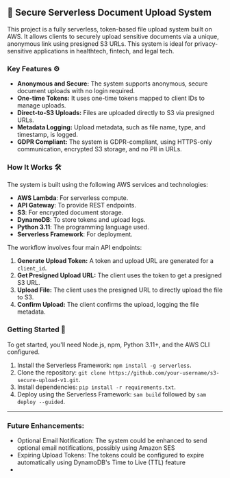 ## 🚀 Secure Serverless Document Upload System

This project is a fully serverless, token-based file upload system built on AWS. It allows clients to securely upload sensitive documents via a unique, anonymous link using presigned S3 URLs. This system is ideal for privacy-sensitive applications in healthtech, fintech, and legal tech.

### Key Features ⚙️

* **Anonymous and Secure:** The system supports anonymous, secure document uploads with no login required.
* **One-time Tokens:** It uses one-time tokens mapped to client IDs to manage uploads.
* **Direct-to-S3 Uploads:** Files are uploaded directly to S3 via presigned URLs.
* **Metadata Logging:** Upload metadata, such as file name, type, and timestamp, is logged.
* **GDPR Compliant:** The system is GDPR-compliant, using HTTPS-only communication, encrypted S3 storage, and no PII in URLs.

### How It Works 🛠️

The system is built using the following AWS services and technologies:
* **AWS Lambda**: For serverless compute.
* **API Gateway**: To provide REST endpoints.
* **S3**: For encrypted document storage.
* **DynamoDB**: To store tokens and upload logs.
* **Python 3.11**: The programming language used.
* **Serverless Framework**: For deployment.

The workflow involves four main API endpoints:
1.  **Generate Upload Token:** A token and upload URL are generated for a `client_id`.
2.  **Get Presigned Upload URL:** The client uses the token to get a presigned S3 URL.
3.  **Upload File:** The client uses the presigned URL to directly upload the file to S3.
4.  **Confirm Upload:** The client confirms the upload, logging the file metadata.

### Getting Started 🚀

To get started, you'll need Node.js, npm, Python 3.11+, and the AWS CLI configured.
1.  Install the Serverless Framework: `npm install -g serverless`.
2.  Clone the repository: `git clone https://github.com/your-username/s3-secure-upload-v1.git`.
3.  Install dependencies: `pip install -r requirements.txt`.
4.  Deploy using the Serverless Framework: `sam build` followed by `sam deploy --guided`.


---

### Future Enhancements:
- Optional Email Notification: The system could be enhanced to send optional email notifications, possibly using Amazon SES
- Expiring Upload Tokens: The tokens could be configured to expire automatically using DynamoDB's Time to Live (TTL) feature
- 
